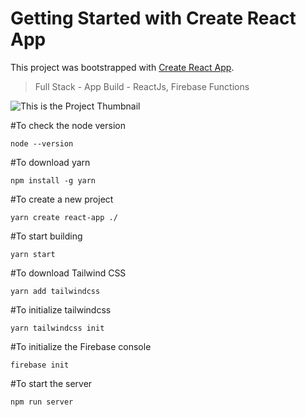 # Getting Started with Create React App

This project was bootstrapped with [Create React App](https://github.com/facebook/create-react-app).

> Full Stack - App Build - ReactJs, Firebase Functions

![This is the Project Thumbnail](../images/images/thumb.png)

#To check the node version

```
node --version
```

#To download yarn

```
npm install -g yarn
```

#To create a new project

```
yarn create react-app ./
```

#To start building

```
yarn start
```

#To download Tailwind CSS

```
yarn add tailwindcss
```

#To initialize tailwindcss

```
yarn tailwindcss init
```

#To initialize the Firebase console

```
firebase init
```

#To start the server

```
npm run server
```
